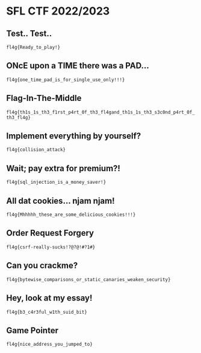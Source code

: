 # SFL CTF 2022/2023

## Test.. Test..
`fl4g{Ready_to_play!}`

## ONcE upon a TIME there was a PAD...
`fl4g{one_time_pad_is_for_single_use_only!!!}`

## Flag-In-The-Middle
`fl4g{th1s_1s_th3_f1rst_p4rt_0f_th3_fl4gand_th1s_1s_th3_s3c0nd_p4rt_0f_th3_fl4g}`

## Implement everything by yourself?
`fl4g{collision_attack}`

## Wait; pay extra for premium?!
`fl4g{sql_injection_is_a_money_saver!}`

## All dat cookies... njam njam!
`fl4g{Mhhhhh_these_are_some_delicious_cookies!!!}`

## Order Request Forgery
`fl4g{csrf-really-sucks!?@?@!#?1#}`

## Can you crackme?
`fl4g{bytewise_comparisons_or_static_canaries_weaken_security}`

## Hey, look at my essay!
`fl4g{b3_c4r3ful_w1th_suid_bit}`

## Game Pointer
`fl4g{nice_address_you_jumped_to}`